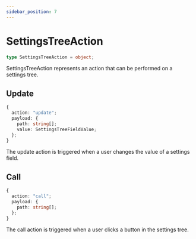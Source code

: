 ```yaml
---
sidebar_position: 7
---
```


# SettingsTreeAction

```typescript
type SettingsTreeAction = object;
```

SettingsTreeAction represents an action that can be performed on a settings tree.

## Update

```typescript
{
  action: "update";
  payload: {
    path: string[];
    value: SettingsTreeFieldValue;
  };
}
```

The update action is triggered when a user changes the value of a settings field.

## Call

```typescript
{
  action: "call";
  payload: {
    path: string[];
  };
}
```

The call action is triggered when a user clicks a button in the settings tree.
